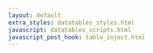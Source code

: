 ```yaml
---
layout: default
extra_styles: datatables_styles.html
javascript: datatables_scripts.html
javascript_post_hook: table_inject.html
---
```


<table id="example" class="display"></table>

